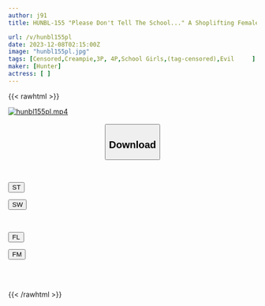 ```yaml
---
author: j91
title: HUNBL-155 "Please Don't Tell The School..." A Shoplifting Female Student And Her Sister. My Older Sister Takes Her Place In Order To Avoid Being Reported. But That Alone Is Not Acceptable...

url: /v/hunbl155pl
date: 2023-12-08T02:15:00Z
image: "hunbl155pl.jpg"
tags: [Censored,Creampie,3P, 4P,School Girls,(tag-censored),Evil	 ]
maker: [Hunter]
actress: [ ]
---
```



{{< rawhtml >}}

<div class="video" data-videoid="YwoXLRpwyWI6Xp">
    <a href="javascript:;">
        <img src="/v/hunbl155pl/hunbl155pl.jpg" width="WIDTH" height="HEIGHT" alt="hunbl155pl.mp4" loading="lazy">
    </a>
</div>

<script type="text/javascript" src="https://j91.asia/asset/on-demand-st.js"></script>

<br>
  <link rel="stylesheet" href="https://j91.asia/asset/bs5.css">
  
  <center>
  <button class="btn btn-primary" type="button" data-bs-toggle="collapse" data-bs-target=".multi-collapse" aria-expanded="false" aria-controls="multiCollapseExample1 multiCollapseExample2"><h2>Download</h2></button></center>
</p>
<div class="row">
  <div class="col">
    <div class="collapse multi-collapse" id="multiCollapseExample1">
      <div class="card card-body">
	      	      <br>
<div class="buttons">  
<p><a href="https://streamtape.to/v/YwoXLRpwyWI6Xp" target="_blank"><button class="btn-hover color-3"><i class="fa fa-download"></i> ST</button></a></p>
<p><a href="https://flaswish.com/hqvjaud5muiq" target="_blank"><button class="btn-hover color-2"><i class="fa fa-download"></i> SW</button></a></p></div>
    </div>
  </div>
</div>
  <div class="col">
    <div class="collapse multi-collapse" id="multiCollapseExample2">
      <div class="card card-body">
	      <br>
<div class="buttons">
<p><a href="https://filelions.site/f/axidv8ti2e0g" target="_blank"><button class="btn-hover color-9"><i class="fa fa-download"></i> FL</button></a></p>
<p><a href="https://filemoon.sx/d/m1p7nvg3a1h1" target="_blank"><button class="btn-hover color-8"><i class="fa fa-download"></i> FM</button></a></p></div>
<br><br>
      </div>
    </div>
  </div>
</div>

{{< /rawhtml >}}